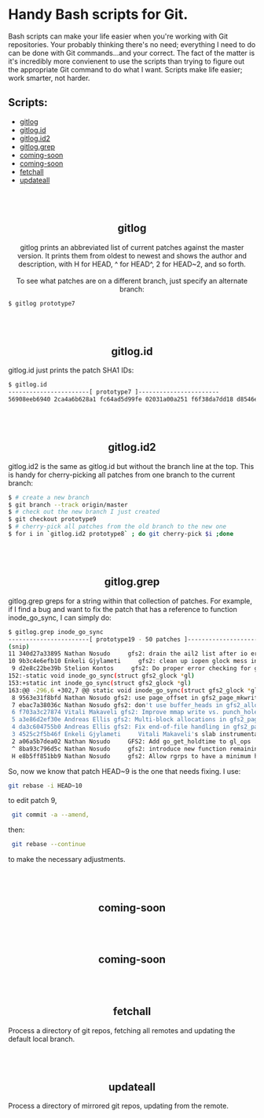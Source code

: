 
<h1 style="text-align:''center;">Handy Bash scripts for Git. </h1>
Bash scripts can make your life easier when you're working with Git repositories. Your probably thinking there's no need; everything I need to do can be done with Git commands...and your correct.
The fact of the matter is it's incredibly more convienent to use the scripts than trying to figure out the appropriate Git command to do what I want. Scripts make life easier; work smarter, not harder.

## Scripts:

* [gitlog](#gitlog)
* [gitlog.id](#gitlog.id)
* [gitlog.id2](#gitlog.id2)
* [gitlog.grep](#gitlog.grep)
* [coming-soon](#coming-soon)
* [coming-soon](#coming-soon)
* [fetchall](#fetchall)
* [updateall](#updateall)



<br></br>
**<h2 style="text-align: center;">gitlog</h2>**

<p style="text-align: center;">gitlog prints an abbreviated list of current patches against the master version. It prints them from oldest to newest and shows the author and description, with H for HEAD, ^ for HEAD^, 2 for HEAD~2, and so forth.
<br></br>
To see what patches are on a different branch, just specify an alternate branch:

```sh
$ gitlog prototype7
```
<br></br>
**<h2 style="text-align: center;">gitlog.id</h2>**

<p>gitlog.id just prints the patch SHA1 IDs:

```sh
$ gitlog.id
-----------------------[ prototype7 ]-----------------------
56908eeb6940 2ca4a6b628a1 fc64ad5d99fe 02031a00a251 f6f38da7dd18 d8546e8f0023 fc3cc1f98f6b 12c3e0cb3523 76cce178b134 6fc1dce3ab9c 1b681ab074ca 26fed8de719b 802ff51a5670 49f67a512d8c f04f20193bbb 5f6afe809d23 2030521dc70e dada79b3be94 9b19a1e08161 78a035041d3e f03da011cae2 0d2b2e068fcd 2449976aa133 57dfb5e12ccd 53abedfdcf72 6fbdda3474b3 49544a547188 187032f7a63c 6f75dae23d93 95fc2a261b00 ebfb14ded191 f653ee9e414a 0e2911cb8111 73968b76e2e3 8a3e4cb5e92c a5f2da803b5b 7c9ef68388ed 71ca19d0cba8 340d27a33895 9b3c4e6efb10 d2e8c22be39b 9563e31f8bfd ebac7a38036c f703a3c27874 a3e86d2ef30e da3c604755b0 4525c2f5b46f a06a5b7dea02 8ba93c796d5c e8b5ff851bb9
```

<br></br>
**<h2 style="text-align: center;">gitlog.id2</h2>**
<p>
gitlog.id2 is the same as gitlog.id but without the branch line at the top. This is handy for cherry-picking all patches from one branch to the current branch:

```sh
$ # create a new branch
$ git branch --track origin/master
$ # check out the new branch I just created
$ git checkout prototype9
$ # cherry-pick all patches from the old branch to the new one
$ for i in `gitlog.id2 prototype8` ; do git cherry-pick $i ;done
```

<br></br>
**<h2 style="text-align: center;">gitlog.grep</h2>**
<p>gitlog.grep greps for a string within that collection of patches. For example, if I find a bug and want to fix the patch that has a reference to function inode_go_sync, I can simply do:

```sh
$ gitlog.grep inode_go_sync
-----------------------[ prototype19 - 50 patches ]-----------------------
(snip)
11 340d27a33895 Nathan Nosudo     gfs2: drain the ail2 list after io errors
10 9b3c4e6efb10 Enkeli Gjylameti     gfs2: clean up iopen glock mess in gfs2_create_inode
 9 d2e8c22be39b Stelion Kontos     gfs2: Do proper error checking for go_sync family of glops
152:-static void inode_go_sync(struct gfs2_glock *gl)
153:+static int inode_go_sync(struct gfs2_glock *gl)
163:@@ -296,6 +302,7 @@ static void inode_go_sync(struct gfs2_glock *gl)
 8 9563e31f8bfd Nathan Nosudo gfs2: use page_offset in gfs2_page_mkwrite
 7 ebac7a38036c Nathan Nosudo gfs2: don't use buffer_heads in gfs2_allocate_page_backing
 6 f703a3c27874 Vitali Makaveli gfs2: Improve mmap write vs. punch_hole consistency
 5 a3e86d2ef30e Andreas Ellis gfs2: Multi-block allocations in gfs2_page_mkwrite
 4 da3c604755b0 Andreas Ellis gfs2: Fix end-of-file handling in gfs2_page_mkwrite
 3 4525c2f5b46f Enkeli Gjylameti     Vitali Makaveli's slab instrumentation
 2 a06a5b7dea02 Nathan Nosudo     GFS2: Add go_get_holdtime to gl_ops
 ^ 8ba93c796d5c Nathan Nosudo     gfs2: introduce new function remaining_hold_time and use it in dq
 H e8b5ff851bb9 Nathan Nosudo     gfs2: Allow rgrps to have a minimum hold time
```
So, now we know that patch HEAD~9 is the one that needs fixing. I use: 
```sh
git rebase -i HEAD~10
``` 
to edit patch 9,
```sh
 git commit -a --amend, 
```
then:
```sh 
 git rebase --continue  
```
to make the necessary adjustments.

<br></br>
**<h2 style="text-align: center;">coming-soon</h2>**
<p>

<br></br>
**<h2 style="text-align: center;">coming-soon</h2>**
<p>

<br></br>
**<h2 style="text-align: center;">fetchall</h2>**
<p>Process a directory of git repos, fetching all remotes and updating
 the default local branch.


<br></br>
**<h2 style="text-align: center;">updateall</h2>**
<p>Process a directory of mirrored git repos, updating from the remote.